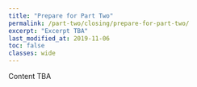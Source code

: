 ```yaml
---
title: "Prepare for Part Two"
permalink: /part-two/closing/prepare-for-part-two/
excerpt: "Excerpt TBA"
last_modified_at: 2019-11-06
toc: false
classes: wide
---
```



Content TBA